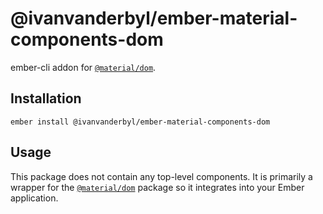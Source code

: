 @ivanvanderbyl/ember-material-components-dom
======================

ember-cli addon for [`@material/dom`](https://github.com/material-components/material-components-web/tree/master/packages/mdc-dom).

Installation
------------

    ember install @ivanvanderbyl/ember-material-components-dom

Usage
------

This package does not contain any top-level components. It is primarily a wrapper
for the [`@material/dom`](https://github.com/material-components/material-components-web/tree/master/packages/mdc-dom)
package so it integrates into your Ember application.
